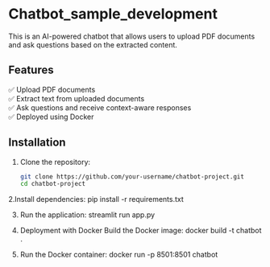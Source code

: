# Chatbot_sample_development


This is an AI-powered chatbot that allows users to upload PDF documents and ask questions based on the extracted content.

## Features
✅ Upload PDF documents  
✅ Extract text from uploaded documents  
✅ Ask questions and receive context-aware responses  
✅ Deployed using Docker  

## Installation
1. Clone the repository:
   ```sh
   git clone https://github.com/your-username/chatbot-project.git
   cd chatbot-project

2.Install dependencies:
pip install -r requirements.txt

3. Run the application:
streamlit run app.py

4. Deployment with Docker
Build the Docker image:
docker build -t chatbot .

5. Run the Docker container:
docker run -p 8501:8501 chatbot
